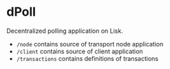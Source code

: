 # dPoll

Decentralized polling application on Lisk.

- `/node` contains source of transport node application
- `/client` contains source of client application
- `/transactions` contains definitions of transactions 